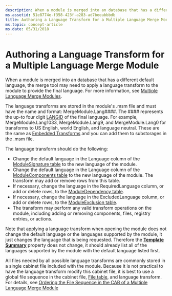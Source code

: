 ```yaml
---
description: When a module is merged into an database that has a different default language, the merge tool may need to apply a language transform to the module to provide the final language. For more information, see Multiple Language Merge Modules.
ms.assetid: 51e8774e-f358-423f-a283-ad7beeabbbdb
title: Authoring a Language Transform for a Multiple Language Merge Module
ms.topic: concept-article
ms.date: 05/31/2018
---
```


# Authoring a Language Transform for a Multiple Language Merge Module

When a module is merged into an database that has a different default language, the merge tool may need to apply a language transform to the module to provide the final language. For more information, see [Multiple Language Merge Modules](multiple-language-merge-modules.md).

The language transforms are stored in the module's .msm file and must have the name and format: MergeModule.Lang\#\#\#\#. The \#\#\#\# represents the up-to four digit [LANGID](localizing-the-error-and-actiontext-tables.md) of the final language. For example, MergeModule.Lang1033, MergeModule.Lang9, and MergeModule.Lang0 for transforms to US English, world English, and language neutral. These are the same as [Embedded Transforms](embedded-transforms.md) and you can add them to substorages in the .msm file.

The language transform should do the following:

-   Change the default language in the Language column of the [ModuleSignature table](modulesignature-table.md) to the new language of the module.
-   Change the default language in the Language column of the [ModuleComponents table](modulecomponents-table.md) to the new language of the module. The transform may add or remove rows from this table.
-   If necessary, change the language in the RequiredLanguage column, or add or delete rows, to the [ModuleDependency table](moduledependency-table.md).
-   If necessary, change the language in the ExcludedLanguage column, or add or delete rows, to the [ModuleExclusion table](moduleexclusion-table.md).
-   The transform may perform any valid transform operations on the module, including adding or removing components, files, registry entries, or actions.

Note that applying a language transform when opening the module does not change the default language or the languages supported by the module, it just changes the language that is being requested. Therefore the [**Template Summary**](template-summary.md) property does not change, it should already list all of the languages supported by the module with the default language listed first.

All files needed by all possible language transforms are commonly stored in a single cabinet file included with the module. Because it is not practical to have the language transform modify this cabinet file, it is best to use a global file sequence in the cabinet file, [File table](file-table.md), and language transform. For details, see [Ordering the File Sequence in the CAB of a Multiple Language Merge Module](ordering-the-file-sequence-in-the-cab-of-a-multiple-language-merge-module.md)

 

 




